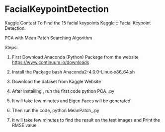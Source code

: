 # FacialKeypointDetection
Kaggle Contest To Find the 15 facial keypoints
Kaggle :: Facial Keypoint Detection:

PCA with Mean Patch Searching Algorithm

Steps:
1. First Download Anaconda (Python) Package from the website https://www.continuum.io/downloads

2. Install the Package bash Anaconda2-4.0.0-Linux-x86_64.sh 

3. Download the dataset from Kaggle Website 

3. After installing , run the first code 
	python PCA_.py

4. It will take few minutes and Eigen Faces will be generated.

5. Then run the code,
	python MeanPatch_.py

6. It will take few minutes to find the result on the test images 
	and Print the RMSE value 
